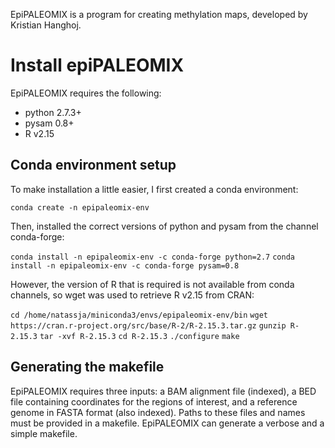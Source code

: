 EpiPALEOMIX is a program for creating methylation maps, developed by Kristian Hanghoj. 

# Install epiPALEOMIX

EpiPALEOMIX requires the following: 
- python 2.7.3+
- pysam 0.8+
- R v2.15
## Conda environment setup

To make installation a little easier, I first created a conda environment: 

`conda create -n epipaleomix-env`

Then, installed the correct versions of python and pysam from the channel conda-forge:

`conda install -n epipaleomix-env -c conda-forge python=2.7`
`conda install -n epipaleomix-env -c conda-forge pysam=0.8`

However, the version of R that is required is not available from conda channels, so wget was used to retrieve R v2.15 from CRAN: 

`cd /home/natassja/miniconda3/envs/epipaleomix-env/bin`
`wget https://cran.r-project.org/src/base/R-2/R-2.15.3.tar.gz`
`gunzip R-2.15.3`
`tar -xvf R-2.15.3`
`cd R-2.15.3`
`./configure`
`make`

## Generating the makefile
EpiPALEOMIX requires three inputs: a BAM alignment file (indexed), a BED file containing coordinates for the regions of interest, and a reference genome in FASTA format (also indexed). Paths to these files and names must be provided in a makefile. EpiPALEOMIX can generate a verbose and a simple makefile. 



